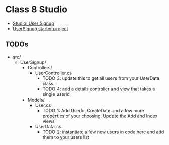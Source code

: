 # Class 8 Studio

- [Studio: User Signup](http://education.launchcode.org/skills-back-end-csharp/studios/user-signup/)
- [UserSignup starter project](https://github.com/jegarne/UserSignup)

## TODOs

- src/
  - UserSignup/
    - Controllers/
      - UserController.cs
        - TODO 3: update this to get all users from your UserData class
        - TODO 4: add a details controller and view that takes a single userid,
    - Models/
      - User.cs
        - TODO 1: Add UserId, CreateDate and a few more properties of your choosing.  Update the Add and Index views
      - UserData.cs
        - TODO 2: instantiate a few new users in code here and add them to your users list
